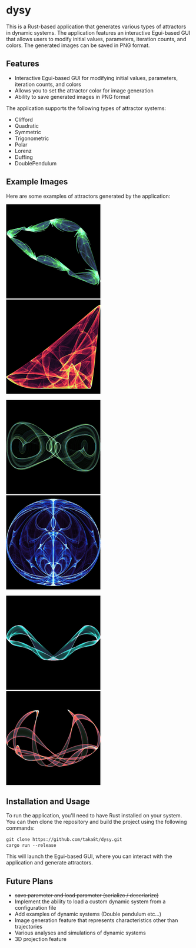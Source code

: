 # dysy

This is a Rust-based application that generates various types of attractors in dynamic systems. The application features an interactive Egui-based GUI that allows users to modify initial values, parameters, iteration counts, and colors. The generated images can be saved in PNG format.

## Features

- Interactive Egui-based GUI for modifying initial values, parameters, iteration counts, and colors
- Allows you to set the attractor color for image generation
- Ability to save generated images in PNG format

The application supports the following types of attractor systems:

- Clifford
- Quadratic
- Symmetric
- Trigonometric
- Polar
- Lorenz
- Duffing
- DoublePendulum

## Example Images

Here are some examples of attractors generated by the application:

![Quadratic Attractor](images/Quadratic_Attractor.png) ![Clifford Attractor](images/Clifford_Attractor.png)

![Duffing Attractor](images/Duffing_Attractor.png) ![Symmetric Attractor](images/Symmetric_Attractor.png)

![DoublePendulum](images/DoublePendulum.png) ![DoublePendulum2](images/DoublePendulum2.png)

## Installation and Usage

To run the application, you&#x27;ll need to have Rust installed on your system. You can then clone the repository and build the project using the following commands:

```
git clone https://github.com/taka8t/dysy.git
cargo run --release
```

This will launch the Egui-based GUI, where you can interact with the application and generate attractors.

## Future Plans

- ~~save parameter and load parameter (serialize / deseriarize)~~
- Implement the ability to load a custom dynamic system from a configuration file
- Add examples of dynamic systems (Double pendulum etc...)
- Image generation feature that represents characteristics other than trajectories
- Various analyses and simulations of dynamic systems
- 3D projection feature
